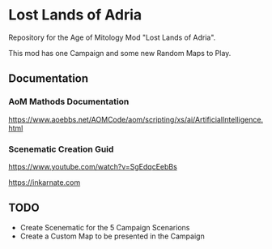 # Lost Lands of Adria


Repository for the Age of Mitology Mod "Lost Lands of Adria".

This mod has one Campaign and some new Random Maps to Play. 


## Documentation

### AoM Mathods Documentation

https://www.aoebbs.net/AOMCode/aom/scripting/xs/ai/ArtificialIntelligence.html


### Scenematic Creation Guid

https://www.youtube.com/watch?v=SgEdqcEebBs

https://inkarnate.com


## TODO 

* Create Scenematic for the 5 Campaign Scenarions
* Create a Custom Map to be presented in the Campaign


